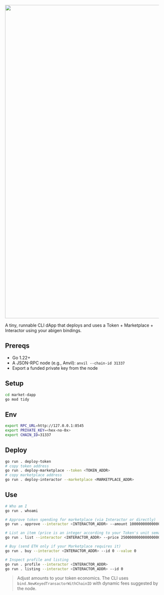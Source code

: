 <p align="center">
  <img width="1024" height="1024" alt="logo" src="https://github.com/user-attachments/assets/39fd81db-691e-4ef4-baf6-13caf0981f82" />
</p>
A tiny, runnable CLI dApp that deploys and uses a Token + Marketplace + Interactor using your abigen bindings.

## Prereqs
- Go 1.22+
- A JSON-RPC node (e.g., Anvil): `anvil --chain-id 31337`
- Export a funded private key from the node

## Setup
```bash
cd market-dapp
go mod tidy
```

## Env
```bash
export RPC_URL=http://127.0.0.1:8545
export PRIVATE_KEY=<hex-no-0x>
export CHAIN_ID=31337
```

## Deploy
```bash
go run . deploy-token
# copy token address
go run . deploy-marketplace --token <TOKEN_ADDR>
# copy marketplace address
go run . deploy-interactor --marketplace <MARKETPLACE_ADDR>
```

## Use
```bash
# Who am I
go run . whoami

# Approve token spending for marketplace (via Interactor or directly)
go run . approve --interactor <INTERACTOR_ADDR> --amount 1000000000000000000

# List an item (price is an integer according to your Token's unit semantics)
go run . list --interactor <INTERACTOR_ADDR> --price 250000000000000000

# Buy (send ETH only if your Marketplace requires it)
go run . buy --interactor <INTERACTOR_ADDR> --id 0 --value 0

# Inspect profile and listing
go run . profile --interactor <INTERACTOR_ADDR>
go run . listing --interactor <INTERACTOR_ADDR> --id 0
```

> Adjust amounts to your token economics. The CLI uses `bind.NewKeyedTransactorWithChainID`
> with dynamic fees suggested by the node.
